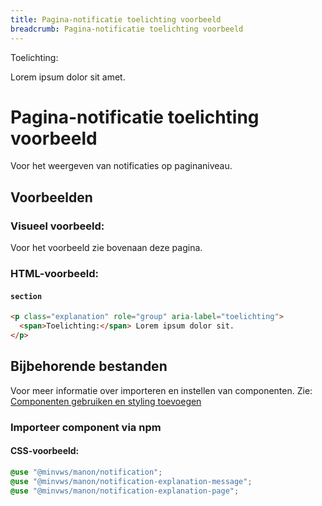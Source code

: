 ```yaml
---
title: Pagina-notificatie toelichting voorbeeld
breadcrumb: Pagina-notificatie toelichting voorbeeld
---
```


<section class="explanation" role="group" aria-label="toelichting">
  <div>
    <span>Toelichting:</span>
    <p>Lorem ipsum dolor sit amet.</p>
  </div>
</section>

<h1 id="introduction">Pagina-notificatie toelichting voorbeeld</h1>

Voor het weergeven van notificaties op paginaniveau.

<h2 id="examples">Voorbeelden</h2>

### Visueel voorbeeld:

Voor het voorbeeld zie bovenaan deze pagina.

### HTML-voorbeeld:

#### `section`

```html
<p class="explanation" role="group" aria-label="toelichting">
  <span>Toelichting:</span> Lorem ipsum dolor sit.
</p>
```

<h2 id="requirements">Bijbehorende bestanden</h2>

Voor meer informatie over importeren en instellen van componenten. Zie:
[Componenten gebruiken en styling toevoegen]({base}/getting-started/installation)

### Importeer component via npm

#### CSS-voorbeeld:

```css
@use "@minvws/manon/notification";
@use "@minvws/manon/notification-explanation-message";
@use "@minvws/manon/notification-explanation-page";
```
